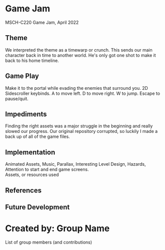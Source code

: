 # Game Jam
MSCH-C220 Game Jam, April 2022

## Theme
We interpreted the theme as a timewarp or crunch. This sends our main character back in time to another world. He's only got one shot to make it back to his home timeline.

## Game Play
Make it to the portal while evading the enemies that surround you.
2D Sidescroller keybinds. A to move left. D to move right. W to jump. Escape to pause/quit.

## Impediments
Finding the right assets was a major struggle in the beginning and really slowed our progress. Our original repository corrupted, so luckily I made a back up of all of the game files.

## Implementation
Animated Assets, Music, Parallax, Interesting Level Design, Hazards, Attention to start and end game screens.  
Assets, or resources used

## References

## Future Development

# Created by: Group Name
List of group members (and contributions)

